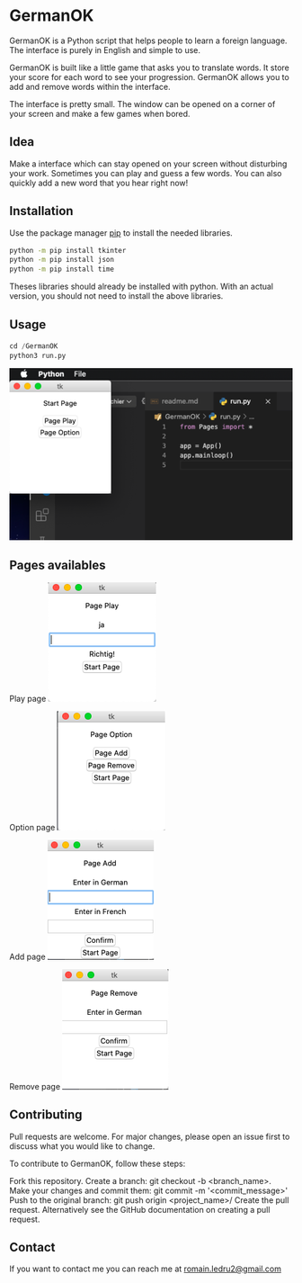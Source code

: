 # GermanOK

GermanOK is a Python script that helps people to learn a foreign language.
The interface is purely in English and simple to use.

GermanOK is built like a little game that asks you to translate words. It store your score for each word to see your progression.
GermanOK allows you to add and remove words within the interface.

The interface is pretty small. The window can be opened on a corner of your screen and make a few games when bored.

## Idea

Make a interface which can stay opened on your screen without disturbing your work.
Sometimes you can play and guess a few words. You can also quickly add a new word that you hear right now!

## Installation

Use the package manager [pip](https://pip.pypa.io/en/stable/) to install the needed libraries.

```bash
python -m pip install tkinter
python -m pip install json
python -m pip install time
```

Theses libraries should already be installed with python.
With an actual version, you should not need to install the above libraries.

## Usage

```python
cd /GermanOK
python3 run.py
```

![startPageImage](/images/startPage_GermanOK.png)

## Pages availables

Play page ![playPageImage](/images/playPage_GermanOK.png)

Option page ![optionPageImage](/images/optionPage_GermanOK.png)

Add page ![addPageImage](/images/addPage_GermanOK.png)

Remove page ![removePageImage](/images/removePage_GermanOK.png)

## Contributing
Pull requests are welcome. For major changes, please open an issue first to discuss what you would like to change.

To contribute to GermanOK, follow these steps:

Fork this repository.
Create a branch: git checkout -b <branch_name>.
Make your changes and commit them: git commit -m '<commit_message>'
Push to the original branch: git push origin <project_name>/<location>
Create the pull request.
Alternatively see the GitHub documentation on creating a pull request.

## Contact

If you want to contact me you can reach me at romain.ledru2@gmail.com